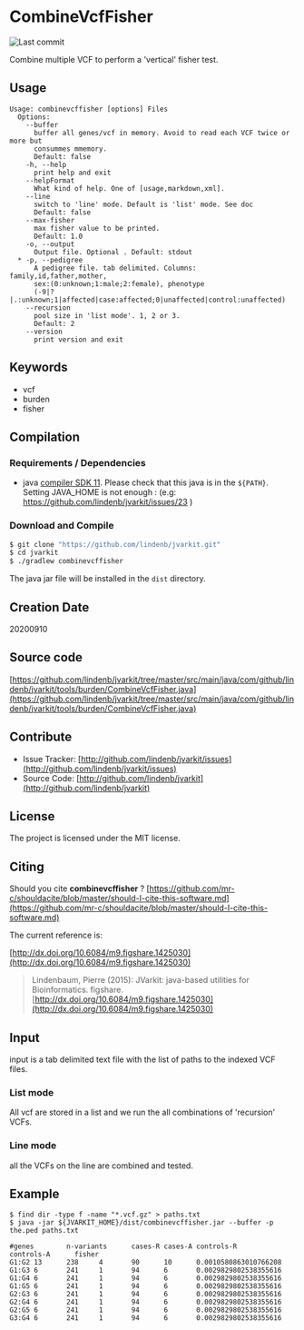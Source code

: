 # CombineVcfFisher

![Last commit](https://img.shields.io/github/last-commit/lindenb/jvarkit.png)

Combine multiple VCF to perform a 'vertical' fisher test.


## Usage

```
Usage: combinevcffisher [options] Files
  Options:
    --buffer
      buffer all genes/vcf in memory. Avoid to read each VCF twice or more but 
      consummes mmemory.
      Default: false
    -h, --help
      print help and exit
    --helpFormat
      What kind of help. One of [usage,markdown,xml].
    --line
      switch to 'line' mode. Default is 'list' mode. See doc
      Default: false
    --max-fisher
      max fisher value to be printed.
      Default: 1.0
    -o, --output
      Output file. Optional . Default: stdout
  * -p, --pedigree
      A pedigree file. tab delimited. Columns: family,id,father,mother, 
      sex:(0:unknown;1:male;2:female), phenotype 
      (-9|?|.:unknown;1|affected|case:affected;0|unaffected|control:unaffected) 
    --recursion
      pool size in 'list mode'. 1, 2 or 3.
      Default: 2
    --version
      print version and exit

```


## Keywords

 * vcf
 * burden
 * fisher


## Compilation

### Requirements / Dependencies

* java [compiler SDK 11](https://jdk.java.net/11/). Please check that this java is in the `${PATH}`. Setting JAVA_HOME is not enough : (e.g: https://github.com/lindenb/jvarkit/issues/23 )


### Download and Compile

```bash
$ git clone "https://github.com/lindenb/jvarkit.git"
$ cd jvarkit
$ ./gradlew combinevcffisher
```

The java jar file will be installed in the `dist` directory.


## Creation Date

20200910

## Source code 

[https://github.com/lindenb/jvarkit/tree/master/src/main/java/com/github/lindenb/jvarkit/tools/burden/CombineVcfFisher.java](https://github.com/lindenb/jvarkit/tree/master/src/main/java/com/github/lindenb/jvarkit/tools/burden/CombineVcfFisher.java)


## Contribute

- Issue Tracker: [http://github.com/lindenb/jvarkit/issues](http://github.com/lindenb/jvarkit/issues)
- Source Code: [http://github.com/lindenb/jvarkit](http://github.com/lindenb/jvarkit)

## License

The project is licensed under the MIT license.

## Citing

Should you cite **combinevcffisher** ? [https://github.com/mr-c/shouldacite/blob/master/should-I-cite-this-software.md](https://github.com/mr-c/shouldacite/blob/master/should-I-cite-this-software.md)

The current reference is:

[http://dx.doi.org/10.6084/m9.figshare.1425030](http://dx.doi.org/10.6084/m9.figshare.1425030)

> Lindenbaum, Pierre (2015): JVarkit: java-based utilities for Bioinformatics. figshare.
> [http://dx.doi.org/10.6084/m9.figshare.1425030](http://dx.doi.org/10.6084/m9.figshare.1425030)


## Input 

input is a tab delimited text file with the list of paths to the indexed VCF files.

### List mode

All vcf are stored in a list and we run the all combinations of 'recursion' VCFs.

### Line mode

all the VCFs on the line are combined and tested.

## Example

```
$ find dir -type f -name "*.vcf.gz" > paths.txt
$ java -jar ${JVARKIT_HOME}/dist/combinevcffisher.jar --buffer -p the.ped paths.txt

#genes        n-variants      cases-R cases-A controls-R      controls-A      fisher
G1:G2 13      238     4       90      10      0.0010580863010766208
G1:G3 6       241     1       94      6       0.0029829802538355616
G1:G4 6       241     1       94      6       0.0029829802538355616
G1:G5 6       241     1       94      6       0.0029829802538355616
G2:G3 6       241     1       94      6       0.0029829802538355616
G2:G4 6       241     1       94      6       0.0029829802538355616
G2:G5 6       241     1       94      6       0.0029829802538355616
G3:G4 6       241     1       94      6       0.0029829802538355616
```

